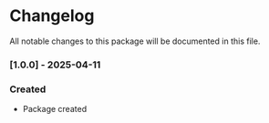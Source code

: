 # Changelog

All notable changes to this package will be documented in this file.

### [1.0.0] - 2025-04-11

### Created
 - Package created